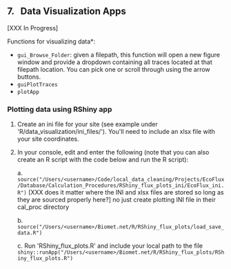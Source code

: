 ## 7. &nbsp; Data Visualization Apps

[XXX In Progress]

Functions for visualizing data*:
* `gui_Browse_Folder`: given a filepath, this function will open a new figure window and provide a dropdown containing all traces located at that filepath location. You can pick one or scroll through using the arrow buttons.
* `guiPlotTraces`
* `plotApp`


### Plotting data using RShiny app

1. Create an ini file for your site (see example under 'R/data_visualization/ini_files/'). You'll need to include an xlsx file with your site coordinates.

2. In your console, edit and enter the following (note that you can also create an R script with the code below and run the R script):

    a. `source("/Users/<username>/Code/local_data_cleaning/Projects/EcoFlux/Database/Calculation_Procedures/RShiny_flux_plots_ini/EcoFlux_ini.R")` [XXX does it matter where the INI and xlsx files are stored so long as they are sourced properly here?] no just create plotting INI file in their cal_proc directory

    b.
    `source("/Users/<username>/Biomet.net/R/RShiny_flux_plots/load_save_data.R")`
    
    c. Run 'RShiny_flux_plots.R' and include your local path to the file
    `shiny::runApp("/Users/<username>/Biomet.net/R/RShiny_flux_plots/RShiny_flux_plots.R")` 


